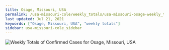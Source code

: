 ```yaml
---
title: Osage, Missouri, USA
permalink: /usa-missouri-cole/weekly_totals/usa-missouri-osage-weekly_totals.html
last_updated: Jul 21, 2021
keywords: ["Osage, Missouri, USA", "weekly totals"]
sidebar: usa-missouri-cole_sidebar
---
```


![Weekly Totals of Confirmed Cases for Osage, Missouri, USA](/covid_tracker/images/graphs/usa-missouri-osage-weekly_totals_graph.png)
